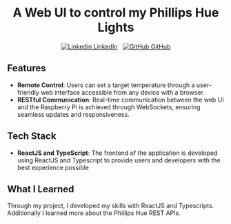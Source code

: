 
<div align="center">

# A Web UI to control my Phillips Hue Lights

[![Linkedin](https://i.stack.imgur.com/gVE0j.png) LinkedIn](https://www.linkedin.com/in/cameron-young-37b173129/)
&nbsp;
[![GitHub](https://i.stack.imgur.com/tskMh.png) GitHub](https://github.com/ItsNotCam)
</div>

## Features
- **Remote Control**: Users can set a target temperature through a user-friendly web interface accessible from any device with a browser.
- **RESTful Communication**: Real-time communication between the web UI and the Raspberry Pi is achieved through WebSockets, ensuring seamless updates and responsiveness.

## Tech Stack
- **ReactJS and TypeScript**: The frontend of the application is developed using ReactJS and Typescript to provide users and developers with the best experience possible

## What I Learned
Through my project, I developed my skills with ReactJS and Typescripts. Additionally I learned more about the Phillips Hue REST APIs.
